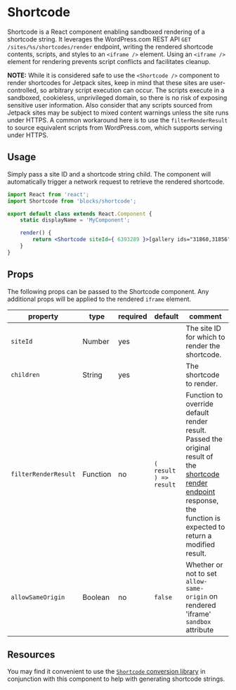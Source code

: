 # Shortcode

Shortcode is a React component enabling sandboxed rendering of a shortcode string. It leverages the WordPress.com REST API `GET /sites/%s/shortcodes/render` endpoint, writing the rendered shortcode contents, scripts, and styles to an `<iframe />` element. Using an `<iframe />` element for rendering prevents script conflicts and facilitates cleanup.

**NOTE:** While it is considered safe to use the `<Shortcode />` component to render shortcodes for Jetpack sites, keep in mind that these sites are user-controlled, so arbitrary script execution can occur. The scripts execute in a sandboxed, cookieless, unprivileged domain, so there is no risk of exposing sensitive user information. Also consider that any scripts sourced from Jetpack sites may be subject to mixed content warnings unless the site runs under HTTPS. A common workaround here is to use the `filterRenderResult` to source equivalent scripts from WordPress.com, which supports serving under HTTPS.

## Usage

Simply pass a site ID and a shortcode string child. The component will automatically trigger a network request to retrieve the rendered shortcode.

```jsx
import React from 'react';
import Shortcode from 'blocks/shortcode';

export default class extends React.Component {
	static displayName = 'MyComponent';

	render() {
		return <Shortcode siteId={ 6393289 }>[gallery ids="31860,31856"]</Shortcode>;
	}
}
```

## Props

The following props can be passed to the Shortcode component. Any additional props will be applied to the rendered `iframe` element.

| property             | type     | required | default                | comment                                                                                                                                                                                                                                                      |
| -------------------- | -------- | -------- | ---------------------- | ------------------------------------------------------------------------------------------------------------------------------------------------------------------------------------------------------------------------------------------------------------ |
| `siteId`             | Number   | yes      |                        | The site ID for which to render the shortcode.                                                                                                                                                                                                               |
| `children`           | String   | yes      |                        | The shortcode to render.                                                                                                                                                                                                                                     |
| `filterRenderResult` | Function | no       | `( result ) => result` | Function to override default render result. Passed the original result of the [shortcode render endpoint](https://developer.wordpress.com/docs/api/1.1/get/sites/%24site/shortcodes/render/) response, the function is expected to return a modified result. |
| `allowSameOrigin`    | Boolean  | no       | `false`                | Whether or not to set `allow-same-origin` on rendered 'iframe' `sandbox` attribute                                                                                                                                                                           |

## Resources

You may find it convenient to use the [`Shortcode` conversion library](https://github.com/Automattic/wp-calypso/tree/HEAD/client/lib/shortcode) in conjunction with this component to help with generating shortcode strings.

